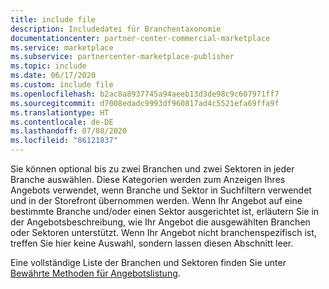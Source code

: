 ```yaml
---
title: include file
description: Includedatei für Branchentaxonomie
documentationcenter: partner-center-commercial-marketplace
ms.service: marketplace
ms.subservice: partnercenter-marketplace-publisher
ms.topic: include
ms.date: 06/17/2020
ms.custom: include file
ms.openlocfilehash: b2ac8a8937745a94aeeb13d3de98c9c607971ff7
ms.sourcegitcommit: d7008edadc9993df960817ad4c5521efa69ffa9f
ms.translationtype: HT
ms.contentlocale: de-DE
ms.lasthandoff: 07/08/2020
ms.locfileid: "86121837"
---
```

Sie können optional bis zu zwei Branchen und zwei Sektoren in jeder Branche auswählen. Diese Kategorien werden zum Anzeigen Ihres Angebots verwendet, wenn Branche und Sektor in Suchfiltern verwendet und in der Storefront übernommen werden. Wenn Ihr Angebot auf eine bestimmte Branche und/oder einen Sektor ausgerichtet ist, erläutern Sie in der Angebotsbeschreibung, wie Ihr Angebot die ausgewählten Branchen oder Sektoren unterstützt. Wenn Ihr Angebot nicht branchenspezifisch ist, treffen Sie hier keine Auswahl, sondern lassen diesen Abschnitt leer.

Eine vollständige Liste der Branchen und Sektoren finden Sie unter [Bewährte Methoden für Angebotslistung](../../gtm-offer-listing-best-practices.md).
